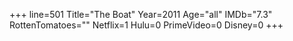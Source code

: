+++
line=501
Title="The Boat"
Year=2011
Age="all"
IMDb="7.3"
RottenTomatoes=""
Netflix=1
Hulu=0
PrimeVideo=0
Disney=0
+++


